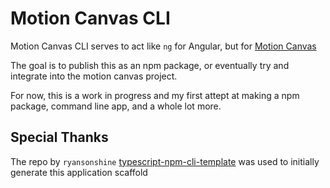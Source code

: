 # Motion Canvas CLI

Motion Canvas CLI serves to act like `ng` for Angular, but for [Motion Canvas](https://motioncanvas.io/)

The goal is to publish this as an npm package, or eventually try and integrate into the motion canvas project. 

For now, this is a work in progress and my first attept at making a npm package, command line app, and a whole lot more.

## Special Thanks

The repo by `ryansonshine` [typescript-npm-cli-template](https://github.com/ryansonshine/typescript-npm-cli-template) was used to initially generate this application scaffold
